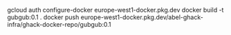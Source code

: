 gcloud auth configure-docker europe-west1-docker.pkg.dev
docker build -t gubgub:0.1 .
docker push europe-west1-docker.pkg.dev/abel-ghack-infra/ghack-docker-repo/gubgub:0.1
